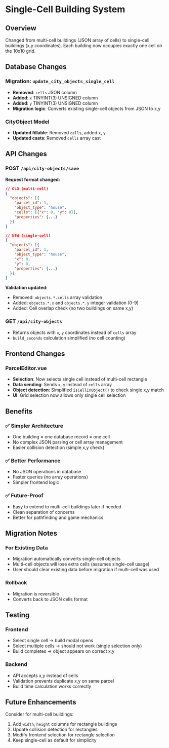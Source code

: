 # Single-Cell Building System

## Overview
Changed from multi-cell buildings (JSON array of cells) to single-cell buildings (x,y coordinates). Each building now occupies exactly one cell on the 10x10 grid.

## Database Changes

### Migration: `update_city_objects_single_cell`
- **Removed**: `cells` JSON column
- **Added**: `x` TINYINT(3) UNSIGNED column
- **Added**: `y` TINYINT(3) UNSIGNED column
- **Migration logic**: Converts existing single-cell objects from JSON to x,y

### CityObject Model
- **Updated fillable**: Removed `cells`, added `x`, `y`
- **Updated casts**: Removed `cells` array cast

## API Changes

### POST `/api/city-objects/save`
**Request format changed:**
```json
// OLD (multi-cell)
{
  "objects": [{
    "parcel_id": 1,
    "object_type": "house",
    "cells": [{"x": 0, "y": 0}],
    "properties": {...}
  }]
}

// NEW (single-cell)
{
  "objects": [{
    "parcel_id": 1,
    "object_type": "house",
    "x": 0,
    "y": 0,
    "properties": {...}
  }]
}
```

**Validation updated:**
- Removed: `objects.*.cells` array validation
- Added: `objects.*.x` and `objects.*.y` integer validation (0-9)
- Added: Cell overlap check (no two buildings on same x,y)

### GET `/api/city-objects`
- Returns objects with `x`, `y` coordinates instead of `cells` array
- `build_seconds` calculation simplified (no cell counting)

## Frontend Changes

### ParcelEditor.vue
- **Selection**: Now selects single cell instead of multi-cell rectangle
- **Data sending**: Sends `x`, `y` instead of `cells` array
- **Object detection**: Simplified `isCellInObject()` to check single x,y match
- **UI**: Grid selection now allows only single cell selection

## Benefits

### ✅ Simpler Architecture
- One building = one database record = one cell
- No complex JSON parsing or cell array management
- Easier collision detection (simple x,y check)

### ✅ Better Performance
- No JSON operations in database
- Faster queries (no array operations)
- Simpler frontend logic

### ✅ Future-Proof
- Easy to extend to multi-cell buildings later if needed
- Clean separation of concerns
- Better for pathfinding and game mechanics

## Migration Notes

### For Existing Data
- Migration automatically converts single-cell objects
- Multi-cell objects will lose extra cells (assumes single-cell usage)
- User should clear existing data before migration if multi-cell was used

### Rollback
- Migration is reversible
- Converts back to JSON cells format

## Testing

### Frontend
- Select single cell → build modal opens
- Select multiple cells → should not work (single selection only)
- Build completes → object appears on correct x,y

### Backend
- API accepts x,y instead of cells
- Validation prevents duplicate x,y on same parcel
- Build time calculation works correctly

## Future Enhancements

Consider for multi-cell buildings:
1. Add `width`, `height` columns for rectangle buildings
2. Update collision detection for rectangles
3. Modify frontend selection for rectangle selection
4. Keep single-cell as default for simplicity